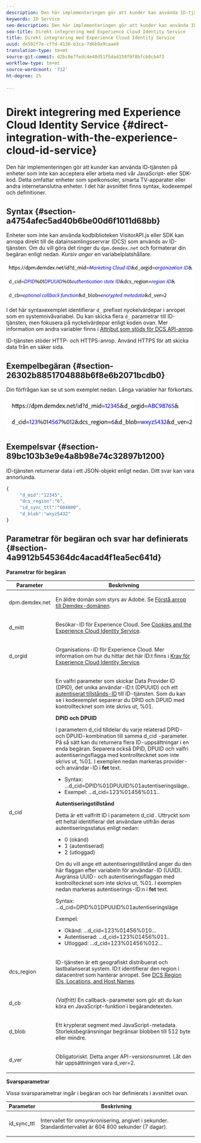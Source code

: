 ```yaml
---
description: Den här implementeringen gör att kunder kan använda ID-tjänsten på enheter som inte kan acceptera eller arbeta med vår JavaScript- eller SDK-kod. Detta omfattar enheter som spelkonsoler, smarta TV-apparater eller andra internetanslutna enheter. I det här avsnittet finns syntax, kodexempel och definitioner.
keywords: ID Service
seo-description: Den här implementeringen gör att kunder kan använda ID-tjänsten på enheter som inte kan acceptera eller arbeta med vår JavaScript- eller SDK-kod. Detta omfattar enheter som spelkonsoler, smarta TV-apparater eller andra internetanslutna enheter. I det här avsnittet finns syntax, kodexempel och definitioner.
seo-title: Direkt integrering med Experience Cloud Identity Service
title: Direkt integrering med Experience Cloud Identity Service
uuid: de502f7e-cffd-4130-b3ca-7d6b9a9caae9
translation-type: tm+mt
source-git-commit: d2bc0e7fedc4e48d51f5dad158f9f8bfcb0cb4f3
workflow-type: tm+mt
source-wordcount: '712'
ht-degree: 1%

---
```



# Direkt integrering med Experience Cloud Identity Service {#direct-integration-with-the-experience-cloud-id-service}

Den här implementeringen gör att kunder kan använda ID-tjänsten på enheter som inte kan acceptera eller arbeta med vår JavaScript- eller SDK-kod. Detta omfattar enheter som spelkonsoler, smarta TV-apparater eller andra internetanslutna enheter. I det här avsnittet finns syntax, kodexempel och definitioner.

## Syntax {#section-a4754afec5ad40b6be00d6f1011d68bb}

Enheter som inte kan använda kodbiblioteken VisitorAPI.js eller SDK kan anropa direkt till de datainsamlingsservrar (DCS) som används av ID-tjänsten. Om du vill göra det ringer du `dpm.demdex.net` och formaterar din begäran enligt nedan. *Kursiv anger* en variabelplatshållare.

![](assets/directSyntax.png)

I det här syntaxexemplet identifierar `d_` prefixet nyckelvärdepar i anropet som en systemnivåvariabel. Du kan skicka flera `d_` parametrar till ID-tjänsten, men fokusera på nyckelvärdepar enligt koden ovan. Mer information om andra variabler finns i [Attribut som stöds för DCS API-anrop](https://docs.adobe.com/content/help/en/audience-manager/user-guide/api-and-sdk-code/dcs/dcs-api-reference/dcs-keys.html).

ID-tjänsten stöder HTTP- och HTTPS-anrop. Använd HTTPS för att skicka data från en säker sida.

## Exempelbegäran {#section-26302b8851704888b6f8e6b2071bcdb0}

Din förfrågan kan se ut som exemplet nedan. Långa variabler har förkortats.

![](assets/directExample.png)

## Exempelsvar {#section-89bc103b3e9e4a8b98e74c32897b1200}

ID-tjänsten returnerar data i ett JSON-objekt enligt nedan. Ditt svar kan vara annorlunda.

```js
{
     "d_mid":"12345",
     "dcs_region":"6",
     "id_sync_ttl":"604800",
     "d_blob":"wxyz5432"
}
```

## Parametrar för begäran och svar har definierats {#section-4a9912b545364dc4acad4f1ea5ec641d}

**Parametrar för begäran**

<table id="table_C8FFA89AB74E4E31A6926CDE5CD54217"> 
 <thead> 
  <tr> 
   <th colname="col1" class="entry"> Parameter </th> 
   <th colname="col2" class="entry"> Beskrivning </th> 
  </tr> 
 </thead>
 <tbody> 
  <tr> 
   <td colname="col1"> <p> <span class="codeph"> dpm.demdex.net</span> </p> </td> 
   <td colname="col2"> <p>En äldre domän som styrs av <span class="keyword"> Adobe</span>. Se <a href="https://docs.adobe.com/content/help/en/audience-manager/user-guide/reference/demdex-calls.html" format="https" scope="external">Förstå anrop till Demdex-domänen</a>. </p> </td> 
  </tr> 
  <tr> 
   <td colname="col1"> <p> <span class="codeph"> d_mitt</span> </p> </td> 
   <td colname="col2"> <p>Besökar-ID för Experience Cloud. See <a href="../introduction/cookies.md" format="dita" scope="local"> Cookies and the Experience Cloud Identity Service</a>. </p> </td> 
  </tr> 
  <tr> 
   <td colname="col1"> <p> <span class="codeph"> d_orgid</span> </p> </td> 
   <td colname="col2"> <p>Organisations-ID för Experience Cloud. Mer information om hur du hittar det här ID:t finns i <a href="../reference/requirements.md" format="dita" scope="local"> Krav för Experience Cloud Identity Service</a>. </p> </td> 
  </tr> 
  <tr> 
   <td colname="col1"> <p> <span class="codeph"> d_cid</span> </p> </td> 
   <td colname="col2"> <p>En valfri parameter som skickar Data Provider ID (DPID), det unika användar-ID:t (DPUUID) och ett <a href="../reference/authenticated-state.md" format="dita" scope="local"> autentiserat tillstånds-ID</a> till ID-tjänsten. Som du kan se i kodexemplet separerar du DPID och DPUID med kontrolltecknet som inte skrivs ut, <span class="codeph"> %01</span>. </p> <p> <b>DPID och DPUID</b> </p> <p>I parametern <span class="codeph"> d_cid</span> tilldelar du varje relaterad DPID- och DPUID-kombination till samma <span class="codeph"> d_cid</span> -parameter. På så sätt kan du returnera flera ID-uppsättningar i en enda begäran. Separera också DPID, DPUID och valfri autentiseringsflagga med kontrolltecknet som inte skrivs ut, <span class="codeph"> %01</span>. I exemplen nedan markeras provider- och användar-ID i <b>fet</b> text. </p> 
    <ul id="ul_2E19D837296B40E9ACD096495CF711C5"> 
     <li id="li_5B94B057654440B99B989BA60E4ED053">Syntax: <span class="codeph">...d_cid=DPID%01DPUUID%01autentiseringsläge..</span> </li> 
     <li id="li_B07833EF51D54F088574B7B7F9FB841A">Exempel: <span class="codeph">...d_cid=123%01456%011..</span> </li> 
    </ul> <p> <b>Autentiseringstillstånd</b> </p> <p>Detta är ett valfritt ID i parametern <span class="codeph"> d_cid</span> . Uttryckt som ett heltal identifierar det användare utifrån deras autentiseringsstatus enligt nedan: </p> 
    <ul id="ul_E2B36922B11C4AA2A9016B6E2DC9EDAA"> 
     <li id="li_31C018E3F9514B938C73EF40C436715F"> <span class="codeph"> 0</span> (okänd) </li> 
     <li id="li_1F125C3879324C2F8EF4613C0ECB5F02"> <span class="codeph"> 1</span> (autentiserad) </li> 
     <li id="li_EF6792D0115D407485079D5D7480D965"> <span class="codeph"> 2</span> (utloggad) </li> 
    </ul> <p>Om du vill ange ett autentiseringstillstånd anger du den här flaggan efter variabeln för användar-ID (UUID). Avgränsa UUID- och autentiseringsflaggan med kontrolltecknet som inte skrivs ut, <span class="codeph"> %01</span>. I exemplen nedan markeras autentiserings-ID:n i <b>fet</b> text. </p> <p>Syntax: <span class="codeph">...d_cid=DPID%01DPUUID%01autentiseringsläge</span> </p> <p>Exempel: </p> 
    <ul id="ul_4C1054CE860A4D9C8DD85C2A8020C47F"> 
     <li id="li_AD4000BF3E0146C0BD37B1EC513EC314">Okänd: <span class="codeph">...d_cid=123%01456%010...</span> </li> 
     <li id="li_B037D424AADA4D41BF29381A9602AE61">Autentiserad: <span class="codeph">...d_cid=123%01456%011..</span> </li> 
     <li id="li_0410FCB9E60D4DD08E7898D814E1C3C9">Utloggad: <span class="codeph">...d_cid=123%01456%012...</span> </li> 
    </ul> </td> 
  </tr> 
  <tr> 
   <td colname="col1"> <p> <span class="codeph"> dcs_region</span> </p> </td> 
   <td colname="col2"> <p>ID-tjänsten är ett geografiskt distribuerat och lastbalanserat system. ID:t identifierar den region i datacentret som hanterar anropet. See <a href="https://docs.adobe.com/content/help/en/audience-manager/user-guide/api-and-sdk-code/dcs/dcs-api-reference/dcs-regions.html" format="https" scope="external"> DCS Region IDs, Locations, and Host Names</a>. </p> </td> 
  </tr> 
  <tr> 
   <td colname="col1"> <p> <span class="codeph"> d_cb</span> </p> </td> 
   <td colname="col2"> <p> <i>(Valfritt)</i> En callback-parameter som gör att du kan köra en JavaScript-funktion i begärandetexten. </p> </td> 
  </tr> 
  <tr> 
   <td colname="col1"> <p> <span class="codeph"> d_blob</span> </p> </td> 
   <td colname="col2"> <p>Ett krypterat segment med JavaScript-metadata. Storleksbegränsningar begränsar blobben till 512 byte eller mindre. </p> </td> 
  </tr> 
  <tr> 
   <td colname="col1"> <p> <span class="codeph"> d_ver</span> </p> </td> 
   <td colname="col2"> <p>Obligatoriskt. Detta anger API-versionsnumret. Låt den här uppsättningen vara <span class="codeph"> d_ver=2</span>. </p> </td> 
  </tr> 
 </tbody> 
</table>

**Svarsparametrar**

Vissa svarsparametrar ingår i begäran och har definierats i avsnittet ovan.

<table id="table_58D0E8876DDC4A81B1F24F845E87EC18"> 
 <thead> 
  <tr> 
   <th colname="col1" class="entry"> Parameter </th> 
   <th colname="col2" class="entry"> Beskrivning </th> 
  </tr> 
 </thead>
 <tbody> 
  <tr> 
   <td colname="col1"> <p> <span class="codeph"> id_sync_ttl</span> </p> </td> 
   <td colname="col2"> <p>Intervallet för omsynkronisering, angivet i sekunder. Standardintervallet är 604 800 sekunder (7 dagar). </p> </td> 
  </tr> 
 </tbody> 
</table>

